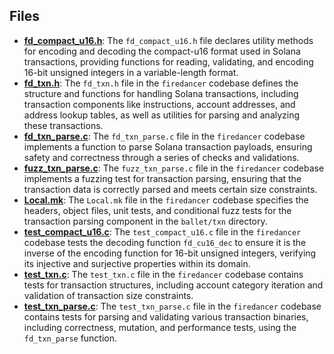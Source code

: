 
## Files
- **[fd_compact_u16.h](txn/fd_compact_u16.h.driver.md)**: The `fd_compact_u16.h` file declares utility methods for encoding and decoding the compact-u16 format used in Solana transactions, providing functions for reading, validating, and encoding 16-bit unsigned integers in a variable-length format.
- **[fd_txn.h](txn/fd_txn.h.driver.md)**: The `fd_txn.h` file in the `firedancer` codebase defines the structure and functions for handling Solana transactions, including transaction components like instructions, account addresses, and address lookup tables, as well as utilities for parsing and analyzing these transactions.
- **[fd_txn_parse.c](txn/fd_txn_parse.c.driver.md)**: The `fd_txn_parse.c` file in the `firedancer` codebase implements a function to parse Solana transaction payloads, ensuring safety and correctness through a series of checks and validations.
- **[fuzz_txn_parse.c](txn/fuzz_txn_parse.c.driver.md)**: The `fuzz_txn_parse.c` file in the `firedancer` codebase implements a fuzzing test for transaction parsing, ensuring that the transaction data is correctly parsed and meets certain size constraints.
- **[Local.mk](txn/Local.mk.driver.md)**: The `Local.mk` file in the `firedancer` codebase specifies the headers, object files, unit tests, and conditional fuzz tests for the transaction parsing component in the `ballet/txn` directory.
- **[test_compact_u16.c](txn/test_compact_u16.c.driver.md)**: The `test_compact_u16.c` file in the `firedancer` codebase tests the decoding function `fd_cu16_dec` to ensure it is the inverse of the encoding function for 16-bit unsigned integers, verifying its injective and surjective properties within its domain.
- **[test_txn.c](txn/test_txn.c.driver.md)**: The `test_txn.c` file in the `firedancer` codebase contains tests for transaction structures, including account category iteration and validation of transaction size constraints.
- **[test_txn_parse.c](txn/test_txn_parse.c.driver.md)**: The `test_txn_parse.c` file in the `firedancer` codebase contains tests for parsing and validating various transaction binaries, including correctness, mutation, and performance tests, using the `fd_txn_parse` function.
